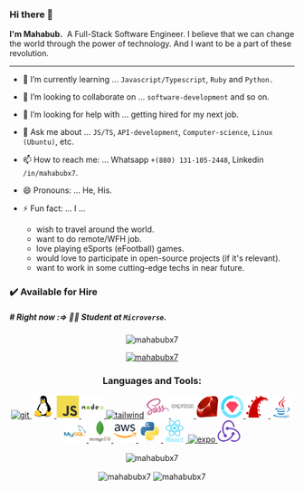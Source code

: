 ### Hi there 👋

**I'm Mahabub.**
&nbsp;A Full-Stack Software Engineer. I believe that we can change the world through the power of technology. And I want to be a part of these revolution.
<hr>

<!-- - 🔭 I’m currently working on ... javascript, typescript, nodejs, ruby -->
- 🌱 I’m currently learning ... `Javascript/Typescript`, `Ruby` and `Python.`
- 👯 I’m looking to collaborate on ... `software-development` and so on.

- 🤔 I’m looking for help with ... getting hired for my next job. 
- 💬 Ask me about ... `JS/TS`, `API-development`, `Computer-science`, `Linux (Ubuntu)`, etc.
- 📫 How to reach me: ... Whatsapp `+(880) 131-105-2448`, Linkedin `/in/mahabubx7`.
- 😄 Pronouns: ... He, His.
- ⚡ Fun fact: ... I ...
  - wish to travel around the world.
  - want to do remote/WFH job.
  - love playing eSports (eFootball) games.
  - would love to participate in open-source projects (if it's relevant).
  - want to work in some cutting-edge techs in near future.
### ✔️ Available for Hire
##### \# Right now :=> 👨‍🎓 *Student* at `Microverse`.

<p align="center"> <img src="https://komarev.com/ghpvc/?username=mahabubx7&label=Profile%20views&color=0e75b6&style=flat" alt="mahabubx7" /> </p>
<!-- 
<h3 align="center">Connect with me</h3>
<p align="center">
<a href="https://twitter.com/mahabubx7" target="blank"><img align="center" src="https://cdn.jsdelivr.net/npm/simple-icons@v3/icons/twitter.svg" alt="nikhilg20623896" height="30" width="40" /></a>
<a href="https://stackoverflow.com/users/mahabubx7" target="blank"><img align="center" src="https://cdn.jsdelivr.net/npm/simple-icons@3.0.1/icons/stackoverflow.svg" alt="15974298" height="30" width="40" /></a>
<a href="https://fb.com/mahabubx7" target="blank"><img align="center" src="https://cdn.jsdelivr.net/npm/simple-icons@3.0.1/icons/facebook.svg" alt="co.nikhil.garg" height="30" width="40" /></a>
<a href="https://instagram.com/mahabubx7" target="blank"><img align="center" src="https://cdn.jsdelivr.net/npm/simple-icons@3.0.1/icons/instagram.svg" alt="__nikhil_garg__" height="30" width="40" /></a>
<a href="https://medium.com/mahabubx7" target="blank"><img align="center" src="https://cdn.jsdelivr.net/npm/simple-icons@3.1.0/icons/medium.svg" alt="@nikhilgarg983" height="30" width="40" /></a>
<a href="https://youtube.com/@mahabubx7" target="blank"><img align="center" src="https://cdn.jsdelivr.net/npm/simple-icons@3.1.0/icons/youtube.svg" alt="nikhil garg" height="30" width="40" /></a>
<a href="https://www.hackerrank.com/mahabubx7" target="blank"><img align="center" src="https://cdn.jsdelivr.net/npm/simple-icons@3.1.0/icons/hackerrank.svg" alt="nikhilgargcoder" height="30" width="40" /></a>
<a href="https://discord.gg/mahabubx7" target="blank"><img align="center" src="https://cdn.jsdelivr.net/npm/simple-icons@3.1.0/icons/discord.svg" alt="F4NDGZQd" height="30" width="40" /></a>
</p> -->

<p align="center">
  <a href="https://github.com/ryo-ma/github-profile-trophy"><img src="https://github-profile-trophy.vercel.app/?username=mahabubx7" alt="mahabubx7" /></a>
</p>


<h3 align="center">Languages and Tools:</h3>
<p align="center">
  <a href="https://git-scm.com/" target="_blank"> <img src="https://www.vectorlogo.zone/logos/git-scm/git-scm-icon.svg" alt="git" width="40" height="40"/> </a> 
<a href="https://www.linux.org/" target="_blank"> <img src="https://raw.githubusercontent.com/devicons/devicon/master/icons/linux/linux-original.svg" alt="linux" width="40" height="40"/> </a> 
<a href="https://developer.mozilla.org/en-US/docs/Web/JavaScript" target="_blank"> <img src="https://raw.githubusercontent.com/devicons/devicon/master/icons/javascript/javascript-original.svg" alt="javascript" width="40" height="40"/> </a> 
<a href="https://nodejs.org" target="_blank"> <img src="https://raw.githubusercontent.com/devicons/devicon/master/icons/nodejs/nodejs-original-wordmark.svg" alt="nodejs" width="40" height="40"/> </a>  
<a href="https://tailwindcss.com/" target="_blank"> <img src="https://www.vectorlogo.zone/logos/tailwindcss/tailwindcss-icon.svg" alt="tailwind" width="40" height="40"/></a> 
<a href="https://sass-lang.com" target="_blank"> <img src="https://raw.githubusercontent.com/devicons/devicon/master/icons/sass/sass-original.svg" alt="sass" width="40" height="40"/> 
  <a href="https://expressjs.com" target="_blank"> <img src="https://raw.githubusercontent.com/devicons/devicon/master/icons/express/express-original-wordmark.svg" alt="express" width="40" height="40"/> </a> 
  <a href="https://ruby-lang.org" target="_blank"><img src="https://raw.githubusercontent.com/devicons/devicon/1119b9f84c0290e0f0b38982099a2bd027a48bf1/icons/ruby/ruby-original.svg" alt="ruby" width="40" height="40" /></a>
  <a href="https://rspec.info" target="_blank"> <img src="https://raw.githubusercontent.com/devicons/devicon/1119b9f84c0290e0f0b38982099a2bd027a48bf1/icons/rspec/rspec-original.svg" alt="rspec" width="40" height="40"/> </a> 
<a href="https://rubyonrails.org" target="_blank"> <img src="https://raw.githubusercontent.com/devicons/devicon/1119b9f84c0290e0f0b38982099a2bd027a48bf1/icons/rails/rails-plain.svg" alt="rails" width="40" height="40"/> </a> 
<a href="https://www.java.com" target="_blank"> <img src="https://raw.githubusercontent.com/devicons/devicon/master/icons/java/java-original.svg" alt="java" width="40" height="40"/> </a> 
  <a href="https://www.mysql.com/" target="_blank"> <img src="https://raw.githubusercontent.com/devicons/devicon/master/icons/mysql/mysql-original-wordmark.svg" alt="mysql" width="40" height="40"/> </a> 
  <a href="https://www.mongodb.com/" target="_blank"> <img src="https://raw.githubusercontent.com/devicons/devicon/master/icons/mongodb/mongodb-original-wordmark.svg" alt="mongodb" width="40" height="40"/> </a> 
<a href="https://aws.amazon.com" target="_blank"> <img src="https://raw.githubusercontent.com/devicons/devicon/master/icons/amazonwebservices/amazonwebservices-original-wordmark.svg" alt="aws" width="40" height="40"/> </a> 
  <a href="https://www.python.org" target="_blank"> <img src="https://raw.githubusercontent.com/devicons/devicon/master/icons/python/python-original.svg" alt="python" width="40" height="40"/> </a> 
  <a href="https://reactjs.org/" target="_blank"> <img src="https://raw.githubusercontent.com/devicons/devicon/master/icons/react/react-original-wordmark.svg" alt="react" width="40" height="40"/> </a> 
  <a href="https://expo.dev/" target="_blank"> <img src="https://seeklogo.com/images/E/expo-logo-01BB2BCFC3-seeklogo.com.png" alt="expo" width="40" height="40"/> </a> 
  <a href="https://redux.js.org" target="_blank"> <img src="https://raw.githubusercontent.com/devicons/devicon/master/icons/redux/redux-original.svg" alt="redux" width="40" height="40"/> </a>
</p> 


<p align="center"><img align="center" src="https://github-readme-stats.vercel.app/api/top-langs?username=mahabubx7&show_icons=true&locale=en&layout=compact" alt="mahabubx7" /></p>

<p align="center">
  <img align="center" width="49.9%" src="https://github-readme-stats.vercel.app/api?username=mahabubx7&show_icons=true&locale=en" alt="mahabubx7" />
  <img align="center" width="49.9%" src="https://github-readme-streak-stats.herokuapp.com/?user=mahabubx7&" alt="mahabubx7" />
</p>

